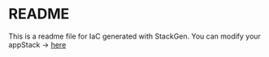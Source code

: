 # README
This is a readme file for IaC generated with StackGen.
You can modify your appStack -> [here](http://main.dev.stackgen.com/appstacks/e1907852-b074-4ce0-836b-05a3049cb19c)
